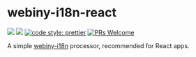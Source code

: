 # webiny-i18n-react
[![](https://img.shields.io/npm/dw/webiny-i18n-react.svg)](https://www.npmjs.com/package/webiny-i18n-react) 
[![](https://img.shields.io/npm/v/webiny-i18n-react.svg)](https://www.npmjs.com/package/webiny-i18n-react)
[![code style: prettier](https://img.shields.io/badge/code_style-prettier-ff69b4.svg?style=flat-square)](https://github.com/prettier/prettier)
[![PRs Welcome](https://img.shields.io/badge/PRs-welcome-brightgreen.svg?style=flat-square)](http://makeapullrequest.com)

A simple [webiny-i18n](./../webiny-i18n) processor, recommended for React apps.

